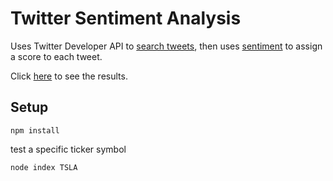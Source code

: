# Twitter Sentiment Analysis

Uses Twitter Developer API to [search tweets](https://developer.twitter.com/en/docs/twitter-api/v1/tweets/search/api-reference/get-search-tweets), then uses [sentiment](https://github.com/thisandagain/sentiment) to assign a score to each tweet.

Click [here](https://docs.google.com/spreadsheets/d/1aj078aaT31qRacfm9wdvwYptq2JEwBAs7Y42paD1Www/edit?usp=sharing) to see the results.

## Setup

```
npm install
```
test a specific ticker symbol
```
node index TSLA
```
